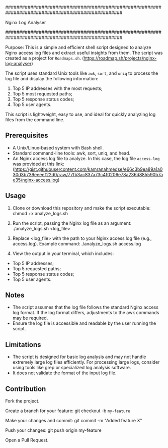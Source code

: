 ##################################################################################################

Nginx Log Analyser

##################################################################################################

Purpose: This is a simple and efficient shell script designed to analyze Nginx access log files and extract useful insights from them. The script was created as a project for `Roadmaps.sh`.
(https://roadmap.sh/projects/nginx-log-analyser)

The script uses standard Unix tools like `awk`, `sort`, and `uniq` to process the log file and display the following information:

1. Top 5 IP addresses with the most requests;
2. Top 5 most requested paths;
3. Top 5 response status codes;
4. Top 5 user agents.

This script is lightweight, easy to use, and ideal for quickly analyzing log files from the command line. 

## Prerequisites ##

- A Unix/Linux-based system with Bash shell.
- Standard command-line tools: awk, sort, uniq, and head.
- An Nginx access log file to analyze.
   In this case, the log file `access.log` was provided at this link:
   (https://gist.githubusercontent.com/kamranahmedse/e66c3b9ea89a1a030d3b739eeeef22d0/raw/77fb3ac837a73c4f0206e78a236d885590b7ae35/nginx-access.log)

## Usage ##

1. Clone or download this repository and make the script executable:
   chmod +x analyze_logs.sh

3. Run the script, passing the Nginx log file as an argument:
   ./analyze_logs.sh <log_file>

5. Replace <log_file> with the path to your Nginx access log file (e.g., access.log).
Example command:
   ./analyze_logs.sh access.log

6. View the output in your terminal, which includes:
- Top 5 IP addresses;
- Top 5 requested paths;
- Top 5 response status codes;
- Top 5 user agents.

## Notes ## 

- The script assumes that the log file follows the standard Nginx access log format. If the log format differs, adjustments to the awk commands may be required.
- Ensure the log file is accessible and readable by the user running the script.

## Limitations ##

- The script is designed for basic log analysis and may not handle extremely large log files efficiently. For processing large logs, consider using tools like grep or specialized log analysis software.
- It does not validate the format of the input log file.

## Contribution ##

Fork the project.

Create a branch for your feature:
   git checkout -b `my-feature`

Make your changes and commit:
   git commit -m "Added feature X"

Push your changes:
   git push origin my-feature

Open a Pull Request.
